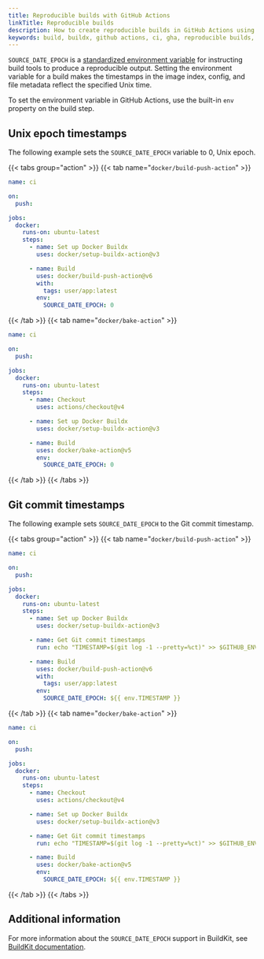 ```yaml
---
title: Reproducible builds with GitHub Actions
linkTitle: Reproducible builds
description: How to create reproducible builds in GitHub Actions using the SOURCE_EPOCH environment variable
keywords: build, buildx, github actions, ci, gha, reproducible builds, SOURCE_DATE_EPOCH
---
```


`SOURCE_DATE_EPOCH` is a [standardized environment variable][source_date_epoch]
for instructing build tools to produce a reproducible output.
Setting the environment variable for a build makes the timestamps in the
image index, config, and file metadata reflect the specified Unix time.

[source_date_epoch]: https://reproducible-builds.org/docs/source-date-epoch/

To set the environment variable in GitHub Actions,
use the built-in `env` property on the build step.

## Unix epoch timestamps

The following example sets the `SOURCE_DATE_EPOCH` variable to 0, Unix epoch.

{{< tabs group="action" >}}
{{< tab name="`docker/build-push-action`" >}}

```yaml
name: ci

on:
  push:

jobs:
  docker:
    runs-on: ubuntu-latest
    steps:
      - name: Set up Docker Buildx
        uses: docker/setup-buildx-action@v3

      - name: Build
        uses: docker/build-push-action@v6
        with:
          tags: user/app:latest
        env:
          SOURCE_DATE_EPOCH: 0
```

{{< /tab >}}
{{< tab name="`docker/bake-action`" >}}

```yaml
name: ci

on:
  push:

jobs:
  docker:
    runs-on: ubuntu-latest
    steps:
      - name: Checkout
        uses: actions/checkout@v4

      - name: Set up Docker Buildx
        uses: docker/setup-buildx-action@v3

      - name: Build
        uses: docker/bake-action@v5
        env:
          SOURCE_DATE_EPOCH: 0
```

{{< /tab >}}
{{< /tabs >}}

## Git commit timestamps

The following example sets `SOURCE_DATE_EPOCH` to the Git commit timestamp.

{{< tabs group="action" >}}
{{< tab name="`docker/build-push-action`" >}}

```yaml
name: ci

on:
  push:

jobs:
  docker:
    runs-on: ubuntu-latest
    steps:
      - name: Set up Docker Buildx
        uses: docker/setup-buildx-action@v3

      - name: Get Git commit timestamps
        run: echo "TIMESTAMP=$(git log -1 --pretty=%ct)" >> $GITHUB_ENV

      - name: Build
        uses: docker/build-push-action@v6
        with:
          tags: user/app:latest
        env:
          SOURCE_DATE_EPOCH: ${{ env.TIMESTAMP }}
```

{{< /tab >}}
{{< tab name="`docker/bake-action`" >}}

```yaml
name: ci

on:
  push:

jobs:
  docker:
    runs-on: ubuntu-latest
    steps:
      - name: Checkout
        uses: actions/checkout@v4

      - name: Set up Docker Buildx
        uses: docker/setup-buildx-action@v3

      - name: Get Git commit timestamps
        run: echo "TIMESTAMP=$(git log -1 --pretty=%ct)" >> $GITHUB_ENV

      - name: Build
        uses: docker/bake-action@v5
        env:
          SOURCE_DATE_EPOCH: ${{ env.TIMESTAMP }}
```

{{< /tab >}}
{{< /tabs >}}

## Additional information

For more information about the `SOURCE_DATE_EPOCH` support in BuildKit,
see [BuildKit documentation](https://github.com/moby/buildkit/blob/master/docs/build-repro.md#source_date_epoch).
